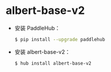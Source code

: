 # albert-base-v2
* 安装 PaddleHub：

    ```bash
    $ pip install --upgrade paddlehub
    ```

* 安装 albert-base-v2：

    ```bash
    $ hub install albert-base-v2
    ```
